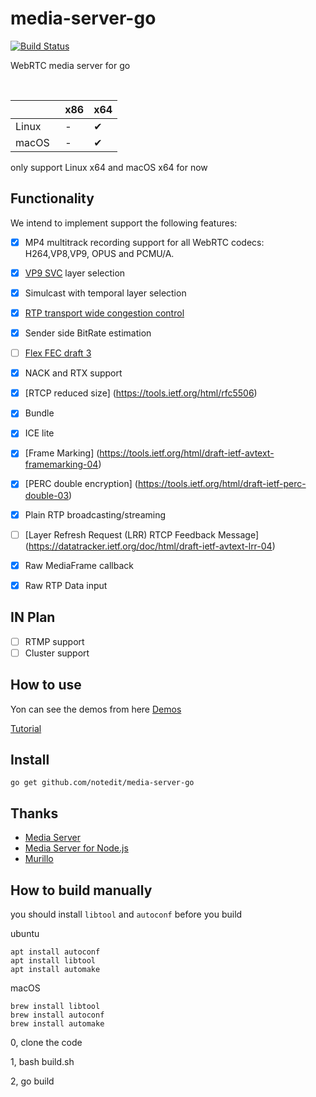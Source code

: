 # media-server-go

[![Build Status](https://travis-ci.com/notedit/media-server-go.svg?branch=master)](https://travis-ci.com/notedit/media-server-go)

WebRTC media server for go

<br>

|         | x86 | x64 |
|:------- |:--- |:--- |
| Linux   | -   | ✔︎   | 
| macOS   | -   | ✔︎   | 

only support Linux x64 and macOS x64 for now


## Functionality
We intend to implement support the following features:

- [x] MP4 multitrack recording support for all WebRTC codecs: H264,VP8,VP9, OPUS and PCMU/A.
- [x] [VP9 SVC](https://tools.ietf.org/html/draft-ietf-payload-vp9-02) layer selection
- [x] Simulcast with temporal layer selection
- [x] [RTP transport wide congestion control](https://tools.ietf.org/html/draft-holmer-rmcat-transport-wide-cc-extensions-01)
- [x] Sender side BitRate estimation
- [ ] [Flex FEC draft 3](https://tools.ietf.org/html/draft-ietf-payload-flexible-fec-scheme-03)
- [x] NACK and RTX support
- [x] [RTCP reduced size] (https://tools.ietf.org/html/rfc5506)
- [x] Bundle
- [x] ICE lite
- [x] [Frame Marking] (https://tools.ietf.org/html/draft-ietf-avtext-framemarking-04)
- [x] [PERC double encryption] (https://tools.ietf.org/html/draft-ietf-perc-double-03)
- [x] Plain RTP broadcasting/streaming
- [ ] [Layer Refresh Request (LRR) RTCP Feedback Message] (https://datatracker.ietf.org/doc/html/draft-ietf-avtext-lrr-04)
- [x] Raw MediaFrame callback
- [x] Raw RTP Data input


## IN Plan

- [ ] RTMP support
- [ ] Cluster support

## How to use 

Yon can see the demos from here [Demos](https://github.com/notedit/media-server-go-demo)

[Tutorial](https://github.com/notedit/media-server-go/blob/master/manual.md)

## Install 

```
go get github.com/notedit/media-server-go
```


## Thanks 

 - [Media Server](https://github.com/medooze/media-server)
 - [Media Server for Node.js](https://github.com/medooze/media-server-node)
 - [Murillo](https://github.com/murillo128)
 

## How to build manually 

you should install `libtool` and `autoconf` before you build 

ubuntu

```
apt install autoconf
apt install libtool
apt install automake
```
macOS

```
brew install libtool
brew install autoconf
brew install automake
```


0, clone the code

1, bash build.sh

2, go build 


